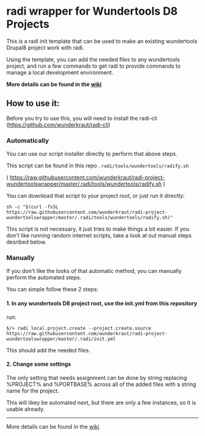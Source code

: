 # radi wrapper for Wundertools D8 Projects

This is a radi init template that can be used to make an existing wundertools
Drupal8 project work with radi.

Using the template, you can add the needed files to any wundertools project,
and run a few commands to get radi to provide commands to manage a local 
development environment.

**More details can be found in the [wiki](https://github.com/wunderkraut/radi-project-wundertoolswrapper/wiki)**

## How to use it:

Before you try to use this, you will need to install the radi-cli (https://github.com/wunderkraut/radi-cli)

### Automatically

You can use our script installer directly to perform that above steps.

This script can be found in this repo `.radi/tools/wundertools/radify.sh`

( https://raw.githubusercontent.com/wunderkraut/radi-project-wundertoolswrapper/master/.radi/tools/wundertools/radify.sh )

You can download that script to your project root, or just run it directly:

```
sh -c "$(curl -fsSL https://raw.githubusercontent.com/wunderkraut/radi-project-wundertoolswrapper/master/.radi/tools/wundertools/radify.sh)"
```

This script is not necessary, it just tries to make things a bit easier.  If 
you don't like running random internet scripts, take a look at out manual steps
desribed below.

### Manually

If you don't like the looks of that automatic method, you can manually perform
the automated steps.

You can simple follow these 2 steps:

#### 1. In any wundertools D8 project root, use the init.yml from this repository

run:

```
$/> radi local.project.create --project.create.source https://raw.githubusercontent.com/wunderkraut/radi-project-wundertoolswrapper/master/.radi/init.yml
```

This should add the needed files.

#### 2. Change some settings

The only setting that needs assignment can be done by string replacing 
%PROJECT% and %PORTBASE% across all of the added files with a string name for 
the project.

This will likey be automated next, but there are only a few instances, so it is
usable already.


---

More details can be found in the [wiki](https://github.com/wunderkraut/radi-project-wundertoolswrapper/wiki)
